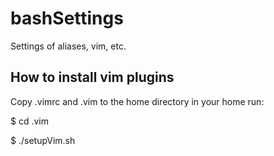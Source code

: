 # bashSettings
Settings of aliases, vim, etc.
## How to install vim plugins
Copy .vimrc and .vim to the home directory
in your home run:

$ cd .vim

$ ./setupVim.sh
